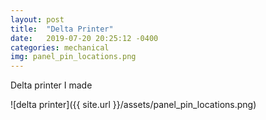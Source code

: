 ```yaml
---
layout: post
title:  "Delta Printer"
date:   2019-07-20 20:25:12 -0400
categories: mechanical
img: panel_pin_locations.png
---
```


Delta printer I made

![delta printer]({{ site.url }}/assets/panel_pin_locations.png)
